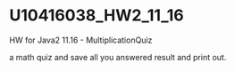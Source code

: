 # U10416038_HW2_11_16
HW for Java2 11.16 - MultiplicationQuiz

a math quiz and save all you answered result and print out.
